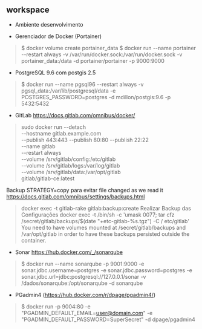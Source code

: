 ## workspace 
- Ambiente desenvolvimento

- Gerenciador de Docker (Portainer)

> $ docker volume create portainer_data
> $ docker run --name portainer --restart always -v /var/run/docker.sock:/var/run/docker.sock -v portainer_data:/data -d portainer/portainer -p 9000:9000

- PostgreSQL 9.6 com postgis 2.5
> $ docker run --name pgsql96 --restart always -v pgsql_data:/var/lib/postgresql/data -e POSTGRES_PASSWORD=postgres -d mdillon/postgis:9.6 -p 5432:5432

- GitLab https://docs.gitlab.com/omnibus/docker/
> sudo docker run --detach \
  --hostname gitlab.example.com \
  --publish 443:443 --publish 80:80 --publish 22:22 \
  --name gitlab \
  --restart always \
  --volume /srv/gitlab/config:/etc/gitlab \
  --volume /srv/gitlab/logs:/var/log/gitlab \
  --volume /srv/gitlab/data:/var/opt/gitlab \
  gitlab/gitlab-ce:latest
  
  Backup STRATEGY=copy para evitar file changed as we read it https://docs.gitlab.com/omnibus/settings/backups.html
  > docker exec -t <container> gitlab-rake gitlab:backup:create
  Realizar Backup das Configurações 
  > docker exec -t <container> /bin/sh -c 'umask 0077; tar cfz /secret/gitlab/backups/$(date "+etc-gitlab-\%s.tgz") -C / etc/gitlab'
  You need to have volumes mounted at /secret/gitlab/backups and /var/opt/gitlab in order to have these backups persisted outside the container.

- Sonar https://hub.docker.com/_/sonarqube
> $ docker run --name sonarqube -p 9001:9000 -e sonar.jdbc.username=postgres -e sonar.jdbc.password=postgres -e sonar.jdbc.url=jdbc:postgresql://127.0.0.1/sonar -v /dados/sonarqube:/opt/sonarqube -d sonarqube

- PGadmin4 (https://hub.docker.com/r/dpage/pgadmin4/)
> $ docker run -p 9004:80 -e "PGADMIN_DEFAULT_EMAIL=user@domain.com" -e "PGADMIN_DEFAULT_PASSWORD=SuperSecret" -d dpage/pgadmin4
